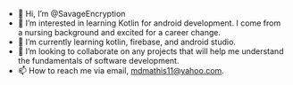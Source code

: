 - 👋 Hi, I’m @SavageEncryption
- 👀 I’m interested in learning Kotlin for android development. I come from a nursing background and excited for a career change.
- 🌱 I’m currently learning kotlin, firebase, and android studio.
- 💞️ I’m looking to collaborate on any projects that will help me understand the fundamentals of software development.
- 📫 How to reach me via email, mdmathis11@yahoo.com.

<!---
SavageEncryption/SavageEncryption is a ✨ special ✨ repository because its `README.md` (this file) appears on your GitHub profile.
You can click the Preview link to take a look at your changes.
--->
